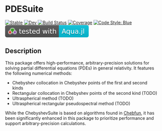 # PDESuite

[![Stable](https://img.shields.io/badge/docs-stable-blue.svg)](https://AuroraDysis.github.io/PDESuite.jl/stable/)
[![Dev](https://img.shields.io/badge/docs-dev-blue.svg)](https://AuroraDysis.github.io/PDESuite.jl/dev/)
[![Build Status](https://github.com/AuroraDysis/PDESuite.jl/actions/workflows/CI.yml/badge.svg?branch=main)](https://github.com/AuroraDysis/PDESuite.jl/actions/workflows/CI.yml?query=branch%3Amain)
[![Coverage](https://codecov.io/gh/AuroraDysis/PDESuite.jl/branch/main/graph/badge.svg)](https://codecov.io/gh/AuroraDysis/PDESuite.jl)
[![Code Style: Blue](https://img.shields.io/badge/code%20style-blue-4495d1.svg)](https://github.com/invenia/BlueStyle)
[![Aqua](https://raw.githubusercontent.com/JuliaTesting/Aqua.jl/master/badge.svg)](https://github.com/JuliaTesting/Aqua.jl)

## Description

This package offers high-performance, arbitrary-precision solutions for solving partial differential equations (PDEs) in general relativity. It features the following numerical methods:

- Chebyshev collocation in Chebyshev points of the first and second kinds  
- Rectangular collocation in Chebyshev points of the second kind (TODO)  
- Ultraspherical method (TODO)  
- Ultraspherical rectangular pseudospectral method (TODO)  

While the ChebyshevSuite is based on algorithms found in [Chebfun](https://github.com/chebfun/chebfun), it has been significantly enhanced in this package to prioritize performance and support arbitrary-precision calculations.
